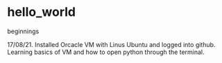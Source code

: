 # hello_world
beginnings

17/08/21. Installed Orcacle VM with Linus Ubuntu and logged into github. Learning basics of VM and how to open python through the terminal.
